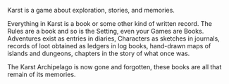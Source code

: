 Karst is a game about exploration, stories, and memories.

Everything in Karst is a book or some other kind of written record. The Rules are a book and so is the Setting, even your Games are Books. Adventures exist as entries in diaries, Characters as sketches in journals, records of loot obtained as ledgers in log books, hand-drawn maps of islands and dungeons, chapters in the story of what once was.

The Karst Archipelago is now gone and forgotten, these books are all that remain of its memories.

